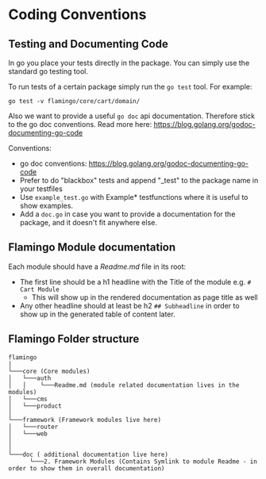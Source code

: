 # Coding Conventions

## Testing and Documenting Code

In go you place your tests directly in the package.
You can simply use the standard go testing tool.

To run tests of a certain package simply run the `go test` tool.
For example:

```
go test -v flamingo/core/cart/domain/
```

Also we want to provide a useful `go doc` api documentation. Therefore stick to the go doc conventions.
Read more here: https://blog.golang.org/godoc-documenting-go-code

Conventions:

* go doc conventions: https://blog.golang.org/godoc-documenting-go-code
* Prefer to do "blackbox" tests and append "_test" to the package name in your testfiles
* Use `example_test.go` with Example* testfunctions where it is useful to show examples.
* Add a `doc.go` in case you want to provide a documentation for the package, and it doesn't fit anywhere else.

## Flamingo Module documentation

Each module should have a *Readme.md* file in its root:

* The first line should be a h1 headline with the Title of the module e.g. `# Cart Module`
    * This will show up in the rendered documentation as page title as well
* Any other headline should at least be h2 `## Subheadline` in order to show up in the generated table of content later.


## Flamingo Folder structure


```
flamingo     
│   
└───core (Core modules)
│   └───auth
│   │    └───Readme.md (module related documentation lives in the modules)
│   └───cms
│   └───product
│
└───framework (Framework modules live here)
│   └───router
│   └───web
│
│
└───doc ( additional documentation live here)
      └───2. Framework Modules (Contains Symlink to module Readme - in order to show them in overall documentation)
      

```
